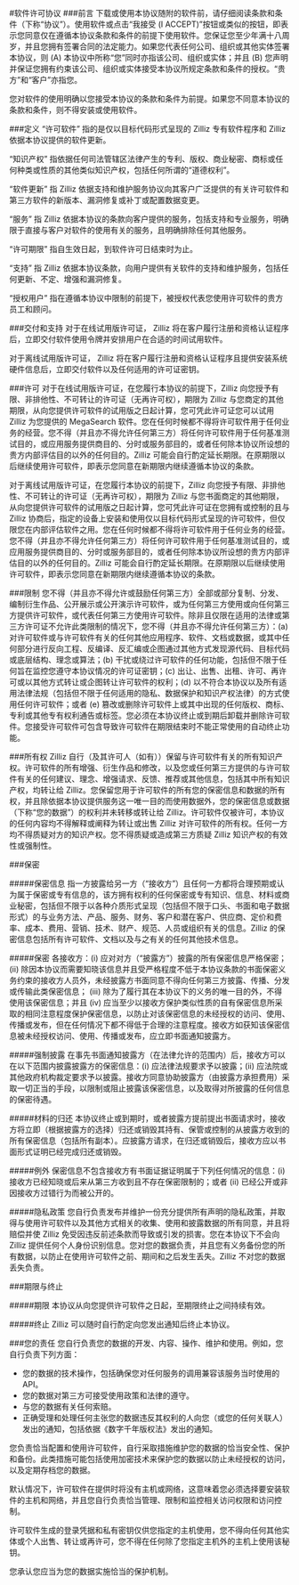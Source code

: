 #软件许可协议
###前言
下载或使用本协议随附的软件前，请仔细阅读条款和条件（下称“协议”）。使用软件或点击“我接受 (I ACCEPT)”按钮或类似的按钮，即表示您同意仅在遵循本协议条款和条件的前提下使用软件。您保证您至少年满十八周岁，并且您拥有签署合同的法定能力。如果您代表任何公司、组织或其他实体签署本协议，则 (A) 本协议中所称“您”同时亦指该公司、组织或实体；并且 (B) 您声明并保证您拥有约束该公司、组织或实体接受本协议所规定条款和条件的授权。“贵方”和“客户”亦指您。

您对软件的使用明确以您接受本协议的条款和条件为前提。如果您不同意本协议的条款和条件，则不得安装或使用软件。

###定义
“许可软件” 指的是仅以目标代码形式呈现的 Zilliz 专有软件程序和 Zilliz 依据本协议提供的软件更新。

“知识产权” 指依据任何司法管辖区法律产生的专利、版权、商业秘密、商标或任何种类或性质的其他类似知识产权，包括任何所谓的“道德权利”。

“软件更新” 指 Zilliz 依据支持和维护服务协议向其客户广泛提供的有关许可软件和第三方软件的新版本、漏洞修复或补丁或配置数据变更。

“服务”    指 Zilliz 依据本协议的条款向客户提供的服务，包括支持和专业服务，明确限于直接与客户对软件的使用有关的服务，且明确排除任何其他服务。

“许可期限” 指自生效日起，到软件许可日结束时为止。

“支持”    指 Zilliz 依据本协议条款，向用户提供有关软件的支持和维护服务，包括任何更新、不定、增强和漏洞修复。

“授权用户” 指在遵循本协议中限制的前提下，被授权代表您使用许可软件的贵方员工和顾问。

###交付和支持
对于在线试用版许可证， Zilliz 将在客户履行注册和资格认证程序后，立即交付软件使用令牌并安排用户在合适的时间试用软件。

对于离线试用版许可证， Zilliz 将在客户履行注册和资格认证程序且提供安装系统硬件信息后，立即交付软件以及任何适用的许可证密钥。

###许可
对于在线试用版许可证，在您履行本协议的前提下，Zilliz 向您授予有限、非排他性、不可转让的许可证（无再许可权），期限为 Zilliz 与您商定的其他期限，从向您提供许可软件的试用版之日起计算，您可凭此许可证您可以试用 Zilliz 为您提供的 MegaSearch 软件。您在任何时候都不得将许可软件用于任何业务的经营。您不得（并且亦不得允许任何第三方）将任何许可软件用于任何基准测试目的，或应用服务提供商目的、分时或服务部目的，或者任何除本协议所设想的贵方内部评估目的以外的任何目的。Zilliz 可能会自行酌定延长期限。在原期限以后继续使用许可软件，即表示您同意在新期限内继续遵循本协议的条款。

对于离线试用版许可证，在您履行本协议的前提下，Zilliz 向您授予有限、非排他性、不可转让的许可证（无再许可权），期限为 Zilliz 与您书面商定的其他期限，从向您提供许可软件的试用版之日起计算，您可凭此许可证在您拥有或控制的且与 Zilliz 协商后，指定的设备上安装和使用仅以目标代码形式呈现的许可软件，但仅限您在内部评估软件之用。您在任何时候都不得将许可软件用于任何业务的经营。您不得（并且亦不得允许任何第三方）将任何许可软件用于任何基准测试目的，或应用服务提供商目的、分时或服务部目的，或者任何除本协议所设想的贵方内部评估目的以外的任何目的。Zilliz 可能会自行酌定延长期限。在原期限以后继续使用许可软件，即表示您同意在新期限内继续遵循本协议的条款。

###限制
您不得（并且亦不得允许或鼓励任何第三方）全部或部分复制、分发、编制衍生作品、公开展示或公开演示许可软件，或为任何第三方使用或向任何第三方提供许可软件，或代表任何第三方使用许可软件。除非且仅限在适用的法律或第三方许可证不允许此类限制的情况下，您不得（并且亦不得允许任何第三方）：(a) 对许可软件或与许可软件有关的任何其他应用程序、软件、文档或数据，或其中任何部分进行反向工程、反编译、反汇编或企图通过其他方式发现源代码、目标代码或底层结构、理念或算法；(b) 干扰或绕过许可软件的任何功能，包括但不限于任何旨在监控您遵守本协议情况的许可证密钥；(c) 出让、出售、出租、许可、再许可或以其他方式转让或企图转让许可软件的权利；(d) 以不符合本协议以及所有适用法律法规（包括但不限于任何适用的隐私、数据保护和知识产权法律）的方式使用任何许可软件；或者 (e) 篡改或删除许可软件上或其中出现的任何版权、商标、专利或其他专有权利通告或标签。您必须在本协议终止或到期后卸载并删除许可软件。您接受许可软件可包含导致许可软件在期限结束时不能正常使用的自动终止功能。

###所有权
Zilliz 自行（及其许可人（如有））保留与许可软件有关的所有知识产权。许可软件的所有增强、衍生作品和修改，以及您或任何第三方提供的与许可软件有关的任何建议、理念、增强请求、反馈、推荐或其他信息，包括其中所有知识产权，均转让给 Zilliz。您保留您用于许可软件的所有您的保密信息和数据的所有权，并且除依据本协议提供服务这一唯一目的而使用数据外，您的保密信息或数据（下称“您的数据”）的权利并未转移或转让给 Zilliz。许可软件仅被许可，本协议的任何内容均不得解释或阐释为转让或出售 Zilliz 对许可软件的所有权。任何一方均不得质疑对方的知识产权。您不得质疑或造成第三方质疑 Zilliz 知识产权的有效性或强制性。

###保密

#####保密信息
指一方披露给另一方（“接收方”）且任何一方都将合理预期或认为属于保密或专有信息的，该方拥有权利的任何保密或专有知识、信息、材料或商业秘密，包括但不限于以各种介质形式呈现（包括但不限于口头、书面和电子数据形式）的与业务方法、产品、服务、财务、客户和潜在客户、供应商、定价和费率、成本、费用、营销、技术、财产、规范、人员或组织有关的信息。Zilliz 的保密信息包括所有许可软件、文档以及与之有关的任何其他技术信息。

#####保密
各接收方：(i) 应对对方（“披露方”）披露的所有保密信息严格保密；(ii) 除因本协议而需要知晓该信息并且受严格程度不低于本协议条款的书面保密义务约束的接收方人员外，未经披露方书面同意不得向任何第三方披露、传播、分发或传输此类保密信息； (iii) 除为了履行其在本协议下的义务的唯一目的外，不得使用该保密信息；并且 (iv) 应当至少以接收方保护类似性质的自有保密信息所采取的相同注意程度保护保密信息，以防止对该保密信息的未经授权的访问、使用、传播或发布，但在任何情况下都不得低于合理的注意程度。接收方如获知该保密信息被未经授权访问、使用、传播或发布，应立即书面通知披露方。

#####强制披露
在事先书面通知披露方（在法律允许的范围内）后，接收方可以在以下范围内披露披露方的保密信息：(i) 应法律法规要求予以披露；(ii) 应法院或其他政府机构裁定要求予以披露。接收方同意协助披露方（由披露方承担费用）采取一切正当的手段，以限制或阻止披露该保密信息，以及取得对所披露的任何信息的保密待遇。

#####材料的归还
本协议终止或到期时，或者披露方提前提出书面请求时，接收方将立即（根据披露方的选择）归还或销毁其持有、保管或控制的从披露方收到的所有保密信息（包括所有副本）。应披露方请求，在归还或销毁后，接收方应以书面形式证明已经完成归还或销毁。

#####例外
保密信息不包含接收方有书面证据证明属于下列任何情况的信息：(i) 接收方已经知晓或后来从第三方收到且不存在保密限制的；或者 (ii) 已经公开或非因接收方过错行为而被公开的。

#####隐私政策
您自行负责发布并维护一份充分提供所有声明的隐私政策，并取得与使用许可软件以及其他方式相关的收集、使用和披露数据的所有同意，并且将赔偿并使 Zilliz 免受因违反前述条款而导致或引发的损害。您在本协议下不会向 Zilliz 提供任何个人身份识别信息。您对您的数据负责，并且您有义务备份您的所有数据，以防止在使用许可软件之前、期间和之后发生丢失。Zilliz 不对您的数据丢失负责。

###期限与终止

#####期限
本协议从向您提供许可软件之日起，至期限终止之间持续有效。

#####终止
Zilliz 可以随时自行酌定向您发出通知后终止本协议。

###您的责任
您自行负责您的数据的开发、内容、操作、维护和使用。例如，您自行负责下列方面：

- 您的数据的技术操作，包括确保您对任何服务的调用兼容该服务当时使用的 API。
- 您的数据对第三方可接受使用政策和法律的遵守。
- 与您的数据有关任何索赔。
- 正确受理和处理任何主张您的数据违反其权利的人向您（或您的任何关联人）发出的通知，包括依据《数字千年版权法》发出的通知。

您负责恰当配置和使用许可软件，自行采取措施维护您的数据的恰当安全性、保护和备份。此类措施可能包括使用加密技术来保护您的数据以防止未经授权的访问，以及定期存档您的数据。

默认情况下，许可软件在提供时将没有主机或网络，这意味着您必须选择要安装软件的主机和网络，并且您自行负责恰当管理、限制和监控相关访问权限和访问控制。

许可软件生成的登录凭据和私有密钥仅供您指定的主机使用，您不得向任何其他实体或个人出售、转让或再许可，您不得在任何除了您指定主机外的主机上使用该秘钥。

您承认您应当为您的数据实施恰当的保护机制。